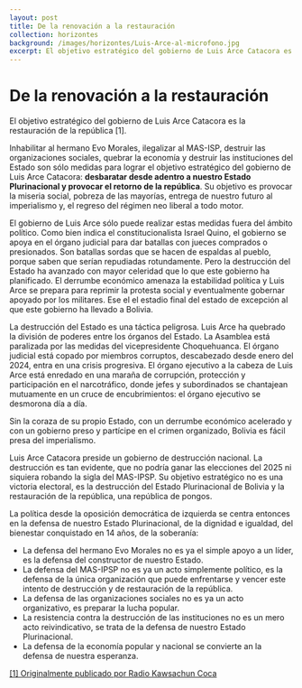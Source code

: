 ```yaml
---
layout: post
title: De la renovación a la restauración
collection: horizontes
background: /images/horizontes/Luis-Arce-al-microfono.jpg
excerpt: El objetivo estratégico del gobierno de Luis Arce Catacora es la restauración de la república.
---
```

# De la renovación a la restauración

El objetivo estratégico del gobierno de Luis Arce Catacora es la restauración de la república [1].

Inhabilitar al hermano Evo Morales, ilegalizar al MAS-ISP, destruir las organizaciones sociales, quebrar la economía y destruir las instituciones del Estado son sólo medidas para lograr el objetivo estratégico del gobierno de Luis Arce Catacora: **desbaratar desde adentro a nuestro Estado Plurinacional y provocar el retorno de la república**. Su objetivo es provocar la miseria social, pobreza de las mayorías, entrega de nuestro futuro al imperialismo y, el regreso del régimen neo liberal a todo motor.

El gobierno de Luis Arce sólo puede realizar estas medidas fuera del ámbito político. Como bien indica el constitucionalista Israel Quino, el gobierno se apoya en el órgano judicial para dar batallas con jueces comprados o presionados. Son batallas sordas que se hacen de espaldas al pueblo, porque saben que serían repudiadas rotundamente. Pero la destrucción del Estado ha avanzado con mayor celeridad que lo que este gobierno ha planificado. El derrumbe económico amenaza la estabilidad política y Luis Arce se prepara para reprimir la protesta social y eventualmente gobernar apoyado por los militares. Ese el el estadio final del estado de excepción al que este gobierno ha llevado a Bolivia.

La destrucción del Estado es una táctica peligrosa. Luis Arce ha quebrado la división de poderes entre los órganos del Estado. La Asamblea está paralizada por las medidas del vicepresidente Choquehuanca. El órgano judicial está copado por miembros corruptos, descabezado desde enero del 2024, entra en una crisis progresiva. El órgano ejecutivo a la cabeza de Luis Arce está enredado en una maraña de corrupción, protección y participación en el narcotráfico, donde jefes y subordinados se chantajean mutuamente en un cruce de encubrimientos: el órgano ejecutivo se desmorona día a día.

Sin la coraza de su propio Estado, con un derrumbe económico acelerado y con un gobierno preso y partícipe en el crimen organizado, Bolivia es fácil presa del imperialismo.

Luis Arce Catacora preside un gobierno de destrucción nacional. La destrucción es tan evidente, que no podría ganar las elecciones del 2025 ni siquiera robando la sigla del MAS-IPSP. Su objetivo estratégico no es una victoria electoral, es la destrucción del Estado Plurinacional de Bolivia y la restauración de la república, una república de pongos.

La política desde la oposición democrática de izquierda se centra entonces en la defensa de nuestro Estado Plurinacional, de la dignidad e igualdad, del bienestar conquistado en 14 años, de la soberanía:

* La defensa del hermano Evo Morales no es ya el simple apoyo a un líder, es la defensa del constructor de nuestro Estado.
* La defensa del MAS-IPSP no es ya un acto simplemente político, es la defensa de la única organización que puede enfrentarse y vencer este intento de destrucción y de restauración de la república.
* La defensa de las organizaciones sociales no es ya un acto organizativo, es preparar la lucha popular.
* La resistencia contra la destrucción de las instituciones no es un mero acto reivindicativo, se trata de la defensa de nuestro Estado Plurinacional.
* La defensa de la economía popular y nacional se convierte an la defensa de nuestra esperanza.


<a href="https://m.facebook.com/story.php?story_fbid=pfbid0SToTwR1NZg3zvN6Qy7Wsyz88pfkZ8mca2onbvr67XD6JwLRqeCKmJf6FyNvVTCW1l&id=100070320483013" target="_blank">[1] Originalmente publicado por Radio Kawsachun Coca</a>
